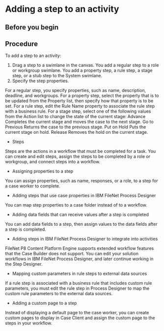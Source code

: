 # Adding a step to an activity

## Before you begin

## Procedure

To add a step to an activity:

1. Drag a step to a swimlane in the canvas.
You add a regular step to a role or workgroup swimlane. You add a property step, a rule step,
a stage step, or a stub step to the System swimlane.
2. Specify the step properties.

For a regular step, you specify properties, such as name, description, deadline, and
workgroups.
For a property step, select the property that is to be updated from the
Property list, then specify how that property is to be set.
For a rule step, edit the Rule Name property to associate the rule step
with a business rule.
For a stage step, select one of the following values from the
Action list to change the state of the current stage:
Advance
Completes the current stage and moves the case to the next stage.
Go to Previous
Returns the case to the previous stage.
Put on Hold
Puts the current stage on hold.
Release
Removes the hold on the current stage.

- Steps

Steps are the actions in a workflow that must be completed for a task. You can create and edit steps, assign the steps to be completed by a role or workgroup, and connect steps into a workflow.
- Assigning properties to a step

You can assign properties, such as name, responses, or a role, to a step for a case worker to complete.
- Adding steps that use case properties in IBM FileNet Process Designer

You can map step properties to a case folder instead of to a workflow.
- Adding data fields that can receive values after a step is completed

You can add data fields to a step, then assign values to the data fields after a step is completed.
- Adding steps in IBM FileNet Process Designer to integrate into activities

FileNet P8 Content Platform Engine supports extended workflow features that the Case Builder does not support. You can edit your solution workflows in IBM FileNet Process Designer, and later continue working in the Step Designer.
- Mapping custom parameters in rule steps to external data sources

If a rule step is associated with a business rule that includes custom rule parameters, you must edit the rule step in Process Designer to map the custom rule parameters to the external data sources.
- Adding a custom page to a step

Instead of displaying a default page to the case worker, you can create custom pages to display in Case Client and assign the custom page to the steps in your workflow.